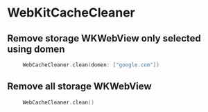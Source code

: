 # WebKitCacheCleaner

## Remove storage WKWebView only selected using domen
```swift
     WebCacheCleaner.clean(domen: ["google.com"])
```

## Remove all storage WKWebView
```swift
     WebCacheCleaner.clean()
```
